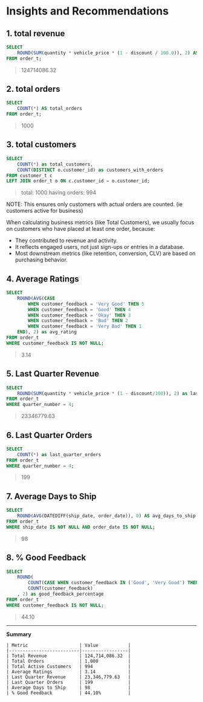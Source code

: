 # Insights and Recommendations

## 1. total revenue

```sql
SELECT
    ROUND(SUM(quantity * vehicle_price * (1 - discount / 100.0)), 2) AS total_revenue
FROM order_t;
```
> 124714086.32

## 2. total orders

```sql
SELECT
	COUNT(*) AS total_orders
FROM order_t;
```
> 1000

## 3. total customers

```sql
SELECT
    COUNT(*) as total_customers,
    COUNT(DISTINCT o.customer_id) as customers_with_orders
FROM customer_t c
LEFT JOIN order_t o ON c.customer_id = o.customer_id;
```
> total: 1000
> having orders: 994

NOTE: This ensures only customers with actual orders are counted. (ie customers active for business)

When calculating business metrics (like Total Customers), we usually focus on customers who have placed at least one order, because:
- They contributed to revenue and activity.
- It reflects engaged users, not just sign-ups or entries in a database.
- Most downstream metrics (like retention, conversion, CLV) are based on purchasing behavior.

## 4. Average Ratings

```sql
SELECT
    ROUND(AVG(CASE
        WHEN customer_feedback = 'Very Good' THEN 5
        WHEN customer_feedback = 'Good' THEN 4
        WHEN customer_feedback = 'Okay' THEN 3
        WHEN customer_feedback = 'Bad' THEN 2
        WHEN customer_feedback = 'Very Bad' THEN 1
    END), 2) as avg_rating
FROM order_t
WHERE customer_feedback IS NOT NULL;
```
> 3.14

## 5. Last Quarter Revenue

```sql
SELECT
    ROUND(SUM(quantity * vehicle_price * (1 - discount/100)), 2) as last_quarter_revenue
FROM order_t
WHERE quarter_number = 4;
```
> 23346779.63

## 6. Last Quarter Orders

```sql
SELECT
    COUNT(*) as last_quarter_orders
FROM order_t
WHERE quarter_number = 4;
```
> 199

## 7. Average Days to Ship

```sql
SELECT
    ROUND(AVG(DATEDIFF(ship_date, order_date)), 0) AS avg_days_to_ship
FROM order_t
WHERE ship_date IS NOT NULL AND order_date IS NOT NULL;
```
> 98

## 8. % Good Feedback

```sql
SELECT
    ROUND(
        COUNT(CASE WHEN customer_feedback IN ('Good', 'Very Good') THEN 1 END) * 100.0 /
        COUNT(customer_feedback)
    , 2) as good_feedback_percentage
FROM order_t
WHERE customer_feedback IS NOT NULL;
```
> 44.10

---

**Summary**

```
| Metric                   | Value           |
|--------------------------|-----------------|
| Total Revenue            | 124,714,086.32  |
| Total Orders             | 1,000           |
| Total Active Customers   | 994             |
| Average Ratings          | 3.14            |
| Last Quarter Revenue     | 23,346,779.63   |
| Last Quarter Orders      | 199             |
| Average Days to Ship     | 98              |
| % Good Feedback          | 44.10%          |
```
